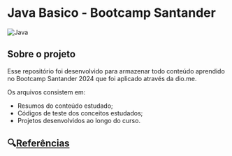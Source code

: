 # Java Basico - Bootcamp Santander 

![Java](https://img.shields.io/badge/java-%23ED8B00.svg?style=for-the-badge&logo=openjdk&logoColor=white)
## Sobre o projeto
Esse repositório foi desenvolvido para armazenar todo conteúdo aprendido no Bootcamp Santander 2024 que foi aplicado através da dio.me.

Os arquivos consistem em:
- Resumos do conteúdo estudado;
- Códigos de teste dos conceitos estudados;
- Projetos desenvolvidos ao longo do curso.

## :mag:[Referências](https://github.com/NayaraBatistaSilva/dio-java-basico/blob/main/Referencias.md)





